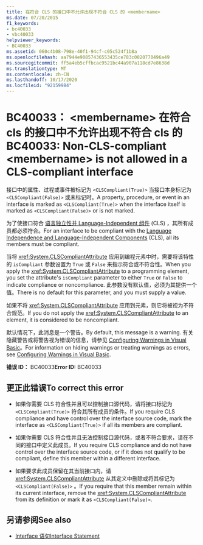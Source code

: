 ```yaml
---
title: 在符合 CLS 的接口中不允许出现不符合 CLS 的 <membername>
ms.date: 07/20/2015
f1_keywords:
- bc40033
- vbc40033
helpviewer_keywords:
- BC40033
ms.assetid: 060c4b08-798e-40f1-94cf-c05c524f1b8a
ms.openlocfilehash: aa7944e90857436553435ce783c0820770496a49
ms.sourcegitcommit: ff5a4eb5cffbcac9521bc44a907a118cd7e8638d
ms.translationtype: MT
ms.contentlocale: zh-CN
ms.lasthandoff: 10/17/2020
ms.locfileid: "92159984"
---
```

# <a name="bc40033-non-cls-compliant-membername-is-not-allowed-in-a-cls-compliant-interface"></a><span data-ttu-id="82adc-102">BC40033： \<membername> 在符合 cls 的接口中不允许出现不符合 cls 的</span><span class="sxs-lookup"><span data-stu-id="82adc-102">BC40033: Non-CLS-compliant \<membername> is not allowed in a CLS-compliant interface</span></span>

<span data-ttu-id="82adc-103">接口中的属性、过程或事件被标记为 `<CLSCompliant(True)>` 当接口本身标记为 `<CLSCompliant(False)>` 或未标记时。</span><span class="sxs-lookup"><span data-stu-id="82adc-103">A property, procedure, or event in an interface is marked as `<CLSCompliant(True)>` when the interface itself is marked as `<CLSCompliant(False)>` or is not marked.</span></span>

 <span data-ttu-id="82adc-104">为了使接口符合 [语言独立性并 Language-Independent 组件](../../../standard/language-independence-and-language-independent-components.md) (CLS) ，其所有成员都必须符合。</span><span class="sxs-lookup"><span data-stu-id="82adc-104">For an interface to be compliant with the [Language Independence and Language-Independent Components](../../../standard/language-independence-and-language-independent-components.md) (CLS), all its members must be compliant.</span></span>

 <span data-ttu-id="82adc-105">当将 <xref:System.CLSCompliantAttribute> 应用到编程元素中时，需要将该特性的 `isCompliant` 参数设置为 `True` 或 `False` 来指示符合或不符合性。</span><span class="sxs-lookup"><span data-stu-id="82adc-105">When you apply the <xref:System.CLSCompliantAttribute> to a programming element, you set the attribute's `isCompliant` parameter to either `True` or `False` to indicate compliance or noncompliance.</span></span> <span data-ttu-id="82adc-106">此参数没有默认值，必须为其提供一个值。</span><span class="sxs-lookup"><span data-stu-id="82adc-106">There is no default for this parameter, and you must supply a value.</span></span>

 <span data-ttu-id="82adc-107">如果不将 <xref:System.CLSCompliantAttribute> 应用到元素，则它将被视为不符合规范。</span><span class="sxs-lookup"><span data-stu-id="82adc-107">If you do not apply the <xref:System.CLSCompliantAttribute> to an element, it is considered to be noncompliant.</span></span>

 <span data-ttu-id="82adc-108">默认情况下，此消息是一个警告。</span><span class="sxs-lookup"><span data-stu-id="82adc-108">By default, this message is a warning.</span></span> <span data-ttu-id="82adc-109">有关隐藏警告或将警告视为错误的信息，请参见 [Configuring Warnings in Visual Basic](/visualstudio/ide/configuring-warnings-in-visual-basic)。</span><span class="sxs-lookup"><span data-stu-id="82adc-109">For information on hiding warnings or treating warnings as errors, see [Configuring Warnings in Visual Basic](/visualstudio/ide/configuring-warnings-in-visual-basic).</span></span>

 <span data-ttu-id="82adc-110">**错误 ID：** BC40033</span><span class="sxs-lookup"><span data-stu-id="82adc-110">**Error ID:** BC40033</span></span>

## <a name="to-correct-this-error"></a><span data-ttu-id="82adc-111">更正此错误</span><span class="sxs-lookup"><span data-stu-id="82adc-111">To correct this error</span></span>

- <span data-ttu-id="82adc-112">如果你需要 CLS 符合性并且可以控制接口源代码，请将接口标记为 `<CLSCompliant(True)>` 符合其所有成员的条件。</span><span class="sxs-lookup"><span data-stu-id="82adc-112">If you require CLS compliance and have control over the interface source code, mark the interface as `<CLSCompliant(True)>` if all its members are compliant.</span></span>

- <span data-ttu-id="82adc-113">如果你需要 CLS 符合性并且无法控制接口源代码，或者不符合要求，请在不同的接口中定义此成员。</span><span class="sxs-lookup"><span data-stu-id="82adc-113">If you require CLS compliance and do not have control over the interface source code, or if it does not qualify to be compliant, define this member within a different interface.</span></span>

- <span data-ttu-id="82adc-114">如果要求此成员保留在其当前接口内，请 <xref:System.CLSCompliantAttribute> 从其定义中删除或将其标记为 `<CLSCompliant(False)>` 。</span><span class="sxs-lookup"><span data-stu-id="82adc-114">If you require that this member remain within its current interface, remove the <xref:System.CLSCompliantAttribute> from its definition or mark it as `<CLSCompliant(False)>`.</span></span>

## <a name="see-also"></a><span data-ttu-id="82adc-115">另请参阅</span><span class="sxs-lookup"><span data-stu-id="82adc-115">See also</span></span>

- [<span data-ttu-id="82adc-116">Interface 语句</span><span class="sxs-lookup"><span data-stu-id="82adc-116">Interface Statement</span></span>](../statements/interface-statement.md)
